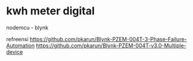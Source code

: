 # kwh meter digital
nodemcu - blynk

refreensi
https://github.com/pkarun/Blynk-PZEM-004T-3-Phase-Failure-Automation
https://github.com/pkarun/Blynk-PZEM-004T-v3.0-Multiple-device
